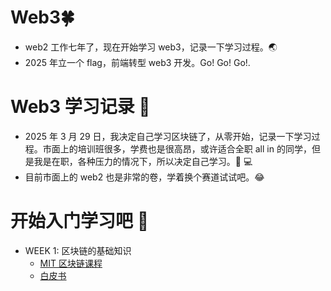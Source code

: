 # Web3🍀

- web2 工作七年了，现在开始学习 web3，记录一下学习过程。🌏
- 2025 年立一个 flag，前端转型 web3 开发。Go! Go! Go!.

# Web3 学习记录 📝

- 2025 年 3 月 29 日，我决定自己学习区块链了，从零开始，记录一下学习过程。市面上的培训班很多，学费也是很高昂，或许适合全职 all in 的同学，但是我是在职，各种压力的情况下，所以决定自己学习。👨‍ 💻
- 目前市面上的 web2 也是非常的卷，学着换个赛道试试吧。😂

# 开始入门学习吧 🚀

- WEEK 1: 区块链的基础知识
  - [MIT 区块链课程](https://ocw.mit.edu/courses/15-s12-blockchain-and-money-fall-2018/video_galleries/video-lectures/)
  - [白皮书](https://bitcoin.org/files/bitcoin-paper/bitcoin_zh_cn.pdf)
